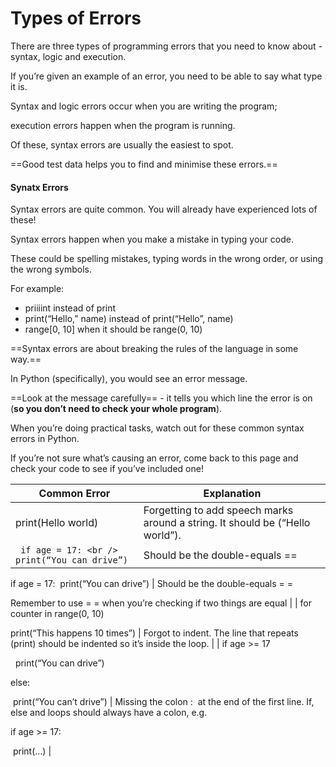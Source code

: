 # Types of Errors

There are three types of programming errors that you need to know about - syntax, logic and execution.

If you’re given an example of an error, you need to be able to say what type it is.

Syntax and logic errors occur when you are writing the program; 

execution errors happen when the program is running. 

Of these, syntax errors are usually the easiest to spot.

==Good test data helps you to find and minimise these errors.==

#### Synatx Errors

Syntax errors are quite common. You will already have experienced lots of these!

Syntax errors happen when you make a mistake in typing your code. 

These could be spelling mistakes, typing words in the wrong order, or using the wrong symbols.

For example:

* priiiint instead of print
* print(“Hello,” name) instead of print(“Hello”, name)
* range[0, 10] when it should be range(0, 10)

==Syntax errors are about breaking the rules of the language in some way.==

In Python (specifically), you would see an error message. 

==Look at the message carefully== - it tells you which line the error is on (**so you don’t need to check your whole program**).

When you’re doing practical tasks, watch out for these common syntax errors in Python. 

If you’re not sure what’s causing an error, come back to this page and check your code to see if you’ve included one!

| Common Error                                | Explanation                                                                   |
| ------------------------------------------- | ----------------------------------------------------------------------------- |
| print(Hello world)                          | Forgetting to add speech marks around a string. It should be (“Hello world”). |
| ``` if age = 17: <br /> print(“You can drive”)``` | Should be the double-equals ==                                                |



if age = 17:
 print(“You can drive”)                                    | Should be the double-equals = =

Remember to use = = when you’re checking if two things are equal                                  |
| for counter in range(0, 10)

print(“This happens 10 times”)              | Forgot to indent. The line that repeats (print) should be indented so it’s inside the loop.                                        |
| if age >= 17

  print(“You can drive”)

else:

 print(“You can’t drive”) | Missing the colon :  at the end of the first line. If, else and loops should always have a colon, e.g.

if age >= 17:

 print(...) |

